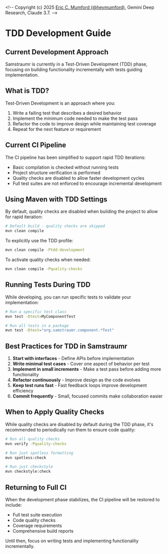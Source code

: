 <\!-- 
Copyright (c) 2025 [Eric C. Mumford (@heymumford)](https://github.com/heymumford), Gemini Deep Research, Claude 3.7.
-->

# TDD Development Guide

## Current Development Approach

Samstraumr is currently in a Test-Driven Development (TDD) phase, focusing on building functionality incrementally with tests guiding implementation.

## What is TDD?

Test-Driven Development is an approach where you:

1. Write a failing test that describes a desired behavior
2. Implement the minimum code needed to make the test pass
3. Refactor the code to improve design while maintaining test coverage
4. Repeat for the next feature or requirement

## Current CI Pipeline

The CI pipeline has been simplified to support rapid TDD iterations:

- Basic compilation is checked without running tests
- Project structure verification is performed
- Quality checks are disabled to allow faster development cycles
- Full test suites are not enforced to encourage incremental development

## Using Maven with TDD Settings

By default, quality checks are disabled when building the project to allow for rapid iteration:

```bash
# Default build - quality checks are skipped
mvn clean compile
```

To explicitly use the TDD profile:

```bash
mvn clean compile -Ptdd-development
```

To activate quality checks when needed:

```bash
mvn clean compile -Pquality-checks
```

## Running Tests During TDD

While developing, you can run specific tests to validate your implementation:

```bash
# Run a specific test class
mvn test -Dtest=MyComponentTest

# Run all tests in a package
mvn test -Dtest="org.samstraumr.component.*Test"
```

## Best Practices for TDD in Samstraumr

1. **Start with interfaces** - Define APIs before implementation
2. **Write minimal test cases** - Cover one aspect of behavior per test
3. **Implement in small increments** - Make a test pass before adding more functionality
4. **Refactor continuously** - Improve design as the code evolves
5. **Keep test runs fast** - Fast feedback loops improve development efficiency
6. **Commit frequently** - Small, focused commits make collaboration easier

## When to Apply Quality Checks

While quality checks are disabled by default during the TDD phase, it's recommended to periodically run them to ensure code quality:

```bash
# Run all quality checks
mvn verify -Pquality-checks

# Run just spotless formatting
mvn spotless:check

# Run just checkstyle
mvn checkstyle:check
```

## Returning to Full CI

When the development phase stabilizes, the CI pipeline will be restored to include:

- Full test suite execution
- Code quality checks
- Coverage requirements
- Comprehensive build reports

Until then, focus on writing tests and implementing functionality incrementally.
